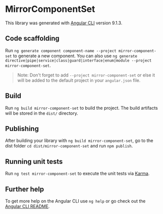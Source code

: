 # MirrorComponentSet

This library was generated with [Angular CLI](https://github.com/angular/angular-cli) version 9.1.3.

## Code scaffolding

Run `ng generate component component-name --project mirror-component-set` to generate a new component. You can also use `ng generate directive|pipe|service|class|guard|interface|enum|module --project mirror-component-set`.
> Note: Don't forget to add `--project mirror-component-set` or else it will be added to the default project in your `angular.json` file. 

## Build

Run `ng build mirror-component-set` to build the project. The build artifacts will be stored in the `dist/` directory.

## Publishing

After building your library with `ng build mirror-component-set`, go to the dist folder `cd dist/mirror-component-set` and run `npm publish`.

## Running unit tests

Run `ng test mirror-component-set` to execute the unit tests via [Karma](https://karma-runner.github.io).

## Further help

To get more help on the Angular CLI use `ng help` or go check out the [Angular CLI README](https://github.com/angular/angular-cli/blob/master/README.md).

